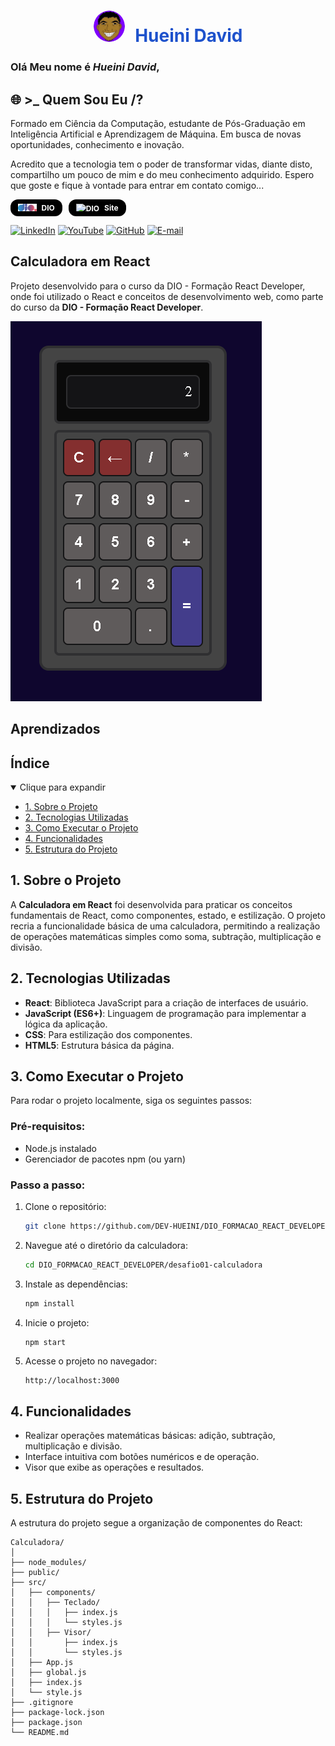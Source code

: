 





<h1 align="center" style="color: #1e52cc; align-items: center;">
  <img src="https://github.com/Hueini/images/blob/main/HD-CIRCLE.PNG?raw=true" alt="Imagem Circular" style="width: 50px; height: 50px; border-radius: 50%; margin-right: 10px;">
  Hueini David
</h1>



### Olá Meu nome é ***Hueini David***,

## 🌐 >_ Quem Sou Eu /?

Formado em Ciência da Computação, estudante de Pós-Graduação em Inteligência Artificial e Aprendizagem de Máquina. Em busca de novas oportunidades, conhecimento e inovação.

Acredito que a tecnologia tem o poder de transformar vidas, diante disto, compartilho um pouco de mim e do meu conhecimento adquirido. Espero que goste e fique à vontade para entrar em contato comigo...

<div style="display: inline-flex; gap: 10px; align-items: center;">
 <a href="https://www.dio.me/users/hueini_david" target="_blank" style="text-decoration: none;">
    <span style="display: inline-flex; align-items: center; background-color: #000; color: white; padding: 6px 12px; border-radius: 12px; font-size: 12px; font-weight: bold;">
      <img src="https://raw.githubusercontent.com/Hueini/images/261e2442dcb9c43f7add7817c505e52e60703b28/dio.svg" alt="DIO" style="height: 12px; margin-right: 8px; ">
      DIO
    </span>
  </a>
  
   <a href="https://hueini.com.br" target="_blank" style="text-decoration: none;">
    <span style="display: inline-flex; align-items: center; background-color: #000; color: white; padding: 6px 12px; border-radius: 12px; font-size: 12px; font-weight: bold;">
      <img src="https://avatars.githubusercontent.com/u/162515101?v=4&size=64" alt="DIO" style="height: 12px; margin-right: 8px; ">
      Site
    </span>
  </a>
  
</div>

<br>

[![LinkedIn](https://img.shields.io/badge/LinkedIn-000?style=for-the-badge&logo=linkedin&logoColor=0E76A8)](https://www.linkedin.com/in/hueini-david-917b7230b)
[![YouTube](https://img.shields.io/badge/YouTube-000?style=for-the-badge&logo=youtube&logoColor=FF0000)](https://www.youtube.com/@DEV-HUEINI)
[![GitHub](https://img.shields.io/badge/GitHbt-000?style=for-the-badge&logo=github&logoColor=white)](https://github.com/DEV-HUEINI)
[![E-mail](https://img.shields.io/badge/-hueini.david@gmail.com-000?style=for-the-badge&logo=gmail&logoColor=EA4335)](mailto:hueini.david@gmail.com)


## Calculadora em React

Projeto desenvolvido para o curso da DIO - Formação React Developer, onde foi utilizado o React e conceitos de desenvolvimento web, como parte do curso da **DIO - Formação React Developer**. 

![Imagem da Calculadora](https://github.com/DEV-HUEINI/DIO_FORMACAO_REACT_DEVELOPER/blob/main/desafio01-calculadora/public/assets/Calculadora.png?raw=true)



## Aprendizados



## Índice
<details open>
  <summary>Clique para expandir</summary>
  <ul>
    <li><a href="#sobre-o-projeto">1. Sobre o Projeto</a></li>
    <li><a href="#tecnologias-utilizadas">2. Tecnologias Utilizadas</a></li>
    <li><a href="#como-executar-o-projeto">3. Como Executar o Projeto</a></li>
    <li><a href="#funcionalidades">4. Funcionalidades</a></li>
    <li><a href="#estrutura-do-projeto">5. Estrutura do Projeto</a></li>
  </ul>
</details>

## 1. Sobre o Projeto

A **Calculadora em React** foi desenvolvida para praticar os conceitos fundamentais de React, como componentes, estado, e estilização. O projeto recria a funcionalidade básica de uma calculadora, permitindo a realização de operações matemáticas simples como soma, subtração, multiplicação e divisão.

## 2. Tecnologias Utilizadas

- **React**: Biblioteca JavaScript para a criação de interfaces de usuário.
- **JavaScript (ES6+)**: Linguagem de programação para implementar a lógica da aplicação.
- **CSS**: Para estilização dos componentes.
- **HTML5**: Estrutura básica da página.
  
## 3. Como Executar o Projeto

Para rodar o projeto localmente, siga os seguintes passos:

### Pré-requisitos:
- Node.js instalado
- Gerenciador de pacotes npm (ou yarn)

### Passo a passo:

1. Clone o repositório:
    ```bash
    git clone https://github.com/DEV-HUEINI/DIO_FORMACAO_REACT_DEVELOPER.git
    ```

2. Navegue até o diretório da calculadora:
    ```bash
    cd DIO_FORMACAO_REACT_DEVELOPER/desafio01-calculadora
    ```

3. Instale as dependências:
    ```bash
    npm install
    ```

4. Inicie o projeto:
    ```bash
    npm start
    ```

5. Acesse o projeto no navegador:
    ```
    http://localhost:3000
    ```

## 4. Funcionalidades

- Realizar operações matemáticas básicas: adição, subtração, multiplicação e divisão.
- Interface intuitiva com botões numéricos e de operação.
- Visor que exibe as operações e resultados.

## 5. Estrutura do Projeto

A estrutura do projeto segue a organização de componentes do React:




```
Calculadora/
│
├── node_modules/
├── public/
├── src/
│   ├── components/
│   │   ├── Teclado/
│   │   │   ├── index.js
│   │   │   └── styles.js
│   │   ├── Visor/
│   │       ├── index.js
│   │       └── styles.js
│   ├── App.js
│   ├── global.js
│   ├── index.js
│   └── style.js
├── .gitignore
├── package-lock.json
├── package.json
└── README.md
```
